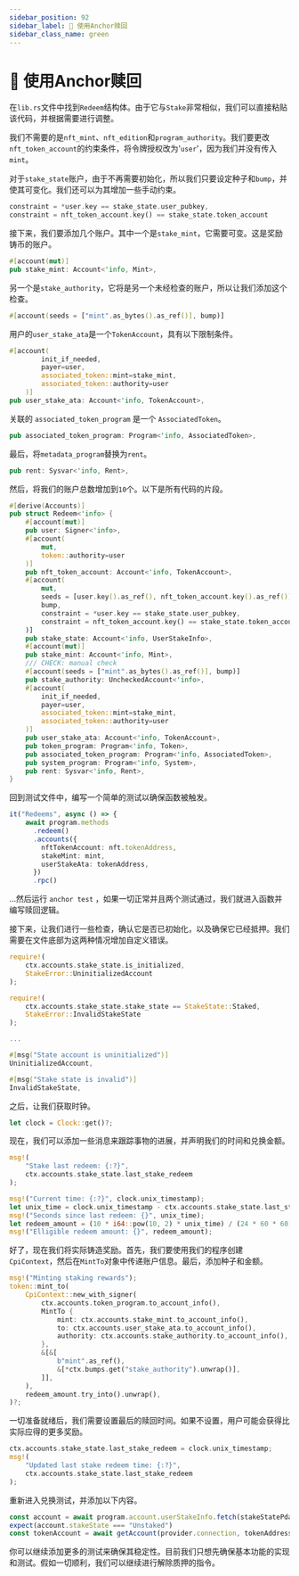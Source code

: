 ```yaml
---
sidebar_position: 92
sidebar_label: 💸 使用Anchor赎回
sidebar_class_name: green
---
```


# 💸 使用Anchor赎回

在`lib.rs`文件中找到`Redeem`结构体。由于它与`Stake`非常相似，我们可以直接粘贴该代码，并根据需要进行调整。

我们不需要的是`nft_mint`、`nft_edition`和`program_authority`。我们要更改`nft_token_account`的约束条件，将令牌授权改为'`user`'，因为我们并没有传入`mint`。

对于`stake_state`账户，由于不再需要初始化，所以我们只要设定种子和`bump`，并使其可变化。我们还可以为其增加一些手动约束。

```rust
constraint = *user.key == stake_state.user_pubkey,
constraint = nft_token_account.key() == stake_state.token_account
```

接下来，我们要添加几个账户。其中一个是`stake_mint`，它需要可变。这是奖励铸币的账户。

```rust
#[account(mut)]
pub stake_mint: Account<'info, Mint>,
```

另一个是`stake_authority`，它将是另一个未经检查的账户，所以让我们添加这个检查。

```rust
#[account(seeds = ["mint".as_bytes().as_ref()], bump)]
```

用户的`user_stake_ata`是一个`TokenAccount`，具有以下限制条件。

```rust
#[account(
        init_if_needed,
        payer=user,
        associated_token::mint=stake_mint,
        associated_token::authority=user
    )]
pub user_stake_ata: Account<'info, TokenAccount>,
```

关联的 `associated_token_program` 是一个 `AssociatedToken`。

```rust
pub associated_token_program: Program<'info, AssociatedToken>,
```

最后，将`metadata_program`替换为`rent`。

```rust
pub rent: Sysvar<'info, Rent>,
```

然后，将我们的账户总数增加到`10`个。以下是所有代码的片段。

```rust
#[derive(Accounts)]
pub struct Redeem<'info> {
    #[account(mut)]
    pub user: Signer<'info>,
    #[account(
        mut,
        token::authority=user
    )]
    pub nft_token_account: Account<'info, TokenAccount>,
    #[account(
        mut,
        seeds = [user.key().as_ref(), nft_token_account.key().as_ref()],
        bump,
        constraint = *user.key == stake_state.user_pubkey,
        constraint = nft_token_account.key() == stake_state.token_account
    )]
    pub stake_state: Account<'info, UserStakeInfo>,
    #[account(mut)]
    pub stake_mint: Account<'info, Mint>,
    /// CHECK: manual check
    #[account(seeds = ["mint".as_bytes().as_ref()], bump)]
    pub stake_authority: UncheckedAccount<'info>,
    #[account(
        init_if_needed,
        payer=user,
        associated_token::mint=stake_mint,
        associated_token::authority=user
    )]
    pub user_stake_ata: Account<'info, TokenAccount>,
    pub token_program: Program<'info, Token>,
    pub associated_token_program: Program<'info, AssociatedToken>,
    pub system_program: Program<'info, System>,
    pub rent: Sysvar<'info, Rent>,
}
```

回到测试文件中，编写一个简单的测试以确保函数被触发。

```ts
it("Redeems", async () => {
    await program.methods
      .redeem()
      .accounts({
        nftTokenAccount: nft.tokenAddress,
        stakeMint: mint,
        userStakeAta: tokenAddress,
      })
      .rpc()
```

...然后运行 `anchor test` ，如果一切正常并且两个测试通过，我们就进入函数并编写赎回逻辑。

接下来，让我们进行一些检查，确认它是否已初始化，以及确保它已经抵押。我们需要在文件底部为这两种情况增加自定义错误。

```rust
require!(
    ctx.accounts.stake_state.is_initialized,
    StakeError::UninitializedAccount
);

require!(
    ctx.accounts.stake_state.stake_state == StakeState::Staked,
    StakeError::InvalidStakeState
);

...

#[msg("State account is uninitialized")]
UninitializedAccount,

#[msg("Stake state is invalid")]
InvalidStakeState,
```

之后，让我们获取时钟。

```rust
let clock = Clock::get()?;
```

现在，我们可以添加一些消息来跟踪事物的进展，并声明我们的时间和兑换金额。

```rust
msg!(
    "Stake last redeem: {:?}",
    ctx.accounts.stake_state.last_stake_redeem
);

msg!("Current time: {:?}", clock.unix_timestamp);
let unix_time = clock.unix_timestamp - ctx.accounts.stake_state.last_stake_redeem;
msg!("Seconds since last redeem: {}", unix_time);
let redeem_amount = (10 * i64::pow(10, 2) * unix_time) / (24 * 60 * 60);
msg!("Elligible redeem amount: {}", redeem_amount);
```

好了，现在我们将实际铸造奖励。首先，我们要使用我们的程序创建`CpiContext`，然后在`MintTo`对象中传递账户信息。最后，添加种子和金额。

```rust
msg!("Minting staking rewards");
token::mint_to(
    CpiContext::new_with_signer(
        ctx.accounts.token_program.to_account_info(),
        MintTo {
            mint: ctx.accounts.stake_mint.to_account_info(),
            to: ctx.accounts.user_stake_ata.to_account_info(),
            authority: ctx.accounts.stake_authority.to_account_info(),
        },
        &[&[
            b"mint".as_ref(),
            &[*ctx.bumps.get("stake_authority").unwrap()],
        ]],
    ),
    redeem_amount.try_into().unwrap(),
)?;
```

一切准备就绪后，我们需要设置最后的赎回时间。如果不设置，用户可能会获得比实际应得的更多奖励。

```rust
ctx.accounts.stake_state.last_stake_redeem = clock.unix_timestamp;
msg!(
    "Updated last stake redeem time: {:?}",
    ctx.accounts.stake_state.last_stake_redeem
);
```

重新进入兑换测试，并添加以下内容。

```ts
const account = await program.account.userStakeInfo.fetch(stakeStatePda)
expect(account.stakeState === "Unstaked")
const tokenAccount = await getAccount(provider.connection, tokenAddress)
```

你可以继续添加更多的测试来确保其稳定性。目前我们只想先确保基本功能的实现和测试。假如一切顺利，我们可以继续进行解除质押的指令。
